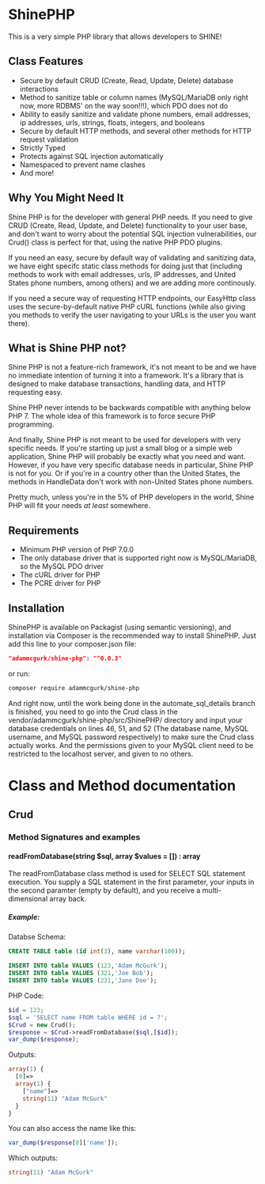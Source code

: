 # ShinePHP
This is a very simple PHP library that allows developers to SHINE!

## Class Features
- Secure by default CRUD (Create, Read, Update, Delete) database interactions
- Method to sanitize table or column names (MySQL/MariaDB only right now, more RDBMS' on the way soon!!!), which PDO does not do
- Ability to easily sanitize and validate phone numbers, email addresses, ip addresses, urls, strings, floats, integers, and booleans
- Secure by default HTTP methods, and several other methods for HTTP request validation
- Strictly Typed
- Protects against SQL injection automatically
- Namespaced to prevent name clashes
- And more!

## Why You Might Need It

Shine PHP is for the developer with general PHP needs. If you need to give CRUD (Create, Read, Update, and Delete) functionality to your user base, and don't want to worry about the potential SQL injection vulnerabilities, our Crud() class is perfect for that, using the native PHP PDO plugins. 

If you need an easy, secure by default way of validating and sanitizing data, we have eight specifc static class methods for doing just that (including methods to work with email addresses, urls, IP addresses, and United States phone numbers, among others) and we are adding more continously. 

If you need a secure way of requesting HTTP endpoints, our EasyHttp class uses the secure-by-default native PHP cURL functions (while also giving you methods to verify the user navigating to your URLs is the user you want there). 

## What is Shine PHP not?
Shine PHP is not a feature-rich framework, it's not meant to be and we have no immediate intention of turning it into a framework. It's a library that is designed to make database transactions, handling data, and HTTP requesting easy. 

Shine PHP never intends to be backwards compatible with anything below PHP 7. The whole idea of this framework is to force secure PHP programming. 

And finally, Shine PHP is not meant to be used for developers with very specific needs. If you're starting up just a small blog or a simple web application, Shine PHP will probably be exactly what you need and want. However, if you have very specific database needs in particular, Shine PHP is not for you. Or if you're in a country other than the United States, the methods in HandleData don't work with non-United States phone numbers.

Pretty much, unless you're in the 5% of PHP developers in the world, Shine PHP will fit your needs *at least* somewhere.

## Requirements

- Minimum PHP version of PHP 7.0.0
- The only database driver that is supported right now is MySQL/MariaDB, so the MySQL PDO driver 
- The cURL driver for PHP
- The PCRE driver for PHP

## Installation

ShinePHP is available on Packagist (using semantic versioning), and installation via Composer is the recommended way to install ShinePHP. Just add this line to your composer.json file:

```json
"adammcgurk/shine-php": "^0.0.3"
```

or run:

```sh
composer require adammcgurk/shine-php
```

And right now, until the work being done in the automate_sql_details branch is finished, you need to go into the Crud class in the vendor/adammcgurk/shine-php/src/ShinePHP/ directory and input your database credentials on lines 46, 51, and 52 (The database name, MySQL username, and MySQL password respectively) to make sure the Crud class actually works. And the permissions given to your MySQL client need to be restricted to the localhost server, and given to no others.

# Class and Method documentation

## Crud

### Method Signatures and examples

#### readFromDatabase(string $sql, array $values = []) : array

The readFromDatabase class method is used for SELECT SQL statement execution. You supply a SQL statement in the first parameter, your inputs in the second paramter (empty by default), and you receive a multi-dimensional array back.

##### Example:

Databse Schema:
```sql
CREATE TABLE table (id int(3), name varchar(100));

INSERT INTO table VALUES (123,'Adam McGurk');
INSERT INTO table VALUES (321,'Joe Bob');
INSERT INTO table VALUES (231,'Jane Doe');
```

PHP Code:
```php
$id = 123;
$sql = 'SELECT name FROM table WHERE id = ?';
$Crud = new Crud();
$response = $Crud->readFromDatabase($sql,[$id]);
var_dump($response);
```

Outputs:
```php
array(1) {
  [0]=>
  array(1) {
    ["name"]=>
    string(11) "Adam McGurk"
  }
}
```

You can also access the name like this:
```php
var_dump($response[0]['name']);
```

Which outputs:
```php
string(11) "Adam McGurk"
```

